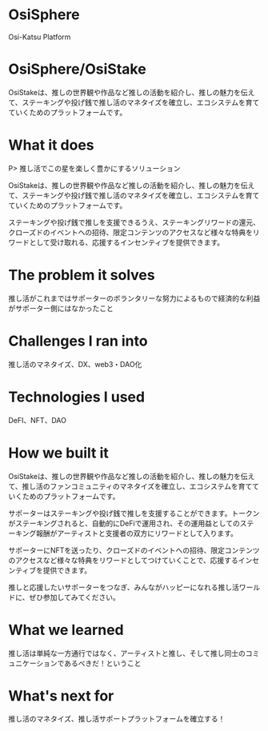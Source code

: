 # OsiSphere
Osi-Katsu Platform
<P>
<H1>
OsiSphere/OsiStake
</H1>
<P>
OsiStakeは、推しの世界観や作品など推しの活動を紹介し、推しの魅力を伝えて、ステーキングや投げ銭で推し活のマネタイズを確立し、エコシステムを育てていくためのプラットフォームです。
<P>
<H1>
What it does
</H1>
P>
推し活でこの星を楽しく豊かにするソリューション

<P>
OsiStakeは、推しの世界観や作品など推しの活動を紹介し、推しの魅力を伝えて、ステーキングや投げ銭で推し活のマネタイズを確立し、エコシステムを育てていくためのプラットフォームです。

ステーキングや投げ銭で推しを支援できるうえ、ステーキングリワードの還元、クローズドのイベントへの招待、限定コンテンツのアクセスなど様々な特典をリワードとして受け取れる、応援するインセンティブを提供できます。
<P>
<H1>
The problem it solves
  </H1>
  <P>
推し活がこれまではサポーターのボランタリーな努力によるもので経済的な利益がサポーター側にはなかったこと

<P>
  <H1>
Challenges I ran into
    </H1>
    <P>
推し活のマネタイズ、DX、web3・DAO化

<P>
  <H1>
Technologies I used
      </H1>
      <P>
DeFI、NFT、DAO

<P>
  
<H1>
How we built it
</H1>
  <P>
OsiStakeは、推しの世界観や作品など推しの活動を紹介し、推しの魅力を伝えて、推し活のファンコミュニティのマネタイズを確立し、エコシステムを育てていくためのプラットフォームです。

サポーターはステーキングや投げ銭で推しを支援することができます。トークンがステーキングされると、自動的にDeFiで運用され、その運用益としてのステーキング報酬がアーティストと支援者の双方にリワードとして入ります。

サポーターにNFTを送ったり、クローズドのイベントへの招待、限定コンテンツのアクセスなど様々な特典をリワードとしてつけていくことで、応援するインセンティブを提供できます。

推しと応援したいサポーターをつなぎ、みんながハッピーになれる推し活ワールドに、ぜひ参加してみてください。

<P>
  <H1>
What we learned
  </H1>
<P>
推し活は単純な一方通行ではなく、アーティストと推し、そして推し同士のコミュニケーションであるべきだ！ということ


<P>
  <H1>
What's next for
    </H1>
  <P>
推し活のマネタイズ、推し活サポートプラットフォームを確立する！
